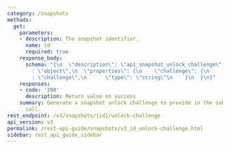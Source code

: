 ```yaml
---
category: /snapshots
methods:
  get:
    parameters:
    - description: The snapshot identifier.
      name: id
      required: true
    response_body:
      schema: "{\n  \"description\": \"api_snapshot_unlock_challenge\",\n  \"type\"\
        : \"object\",\n  \"properties\": {\n    \"challenge\": {\n      \"description\"\
        : \"challenge\",\n      \"type\": \"string\"\n    }\n  }\n}"
    responses:
    - code: '200'
      description: Return value on success
    summary: Generate a snapshot unlock challenge to provide in the subsequent unlock
      call.
rest_endpoint: /v3/snapshots/{id}/unlock-challenge
api_version: v3
permalink: /rest-api-guide/snapshots/v3_id_unlock-challenge.html
sidebar: rest_api_guide_sidebar
---
```

